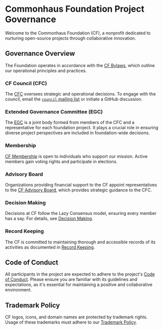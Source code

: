 # Commonhaus Foundation Project Governance

Welcome to the Commonhaus Foundation (CF), a nonprofit dedicated to nurturing open-source projects through collaborative innovation.

## Governance Overview

The Foundation operates in accordance with the [CF Bylaws][bylaws], which outline our operational principles and practices.

### CF Council (CFC)

The  [CFC][] oversees strategic and operational decisions. To engage with the council, email the [`council` mailing list][CONTACTS.yaml] or initiate a GitHub discussion.

### Extended Governance Committee (EGC)

The [EGC][] is a joint body formed from members of the CFC and a representative for each foundation project. It plays a crucial role in ensuring diverse project perspectives are included in foundation-wide decisions.

### Membership

[CF Membership][membership] is open to individuals who support our mission. Active members gain voting rights and participate in elections.

### Advisory Board

Organizations providing financial support to the CF appoint representatives to the [CF Advisory Board][cfab], which provides strategic guidance to the CFC.

### Decision Making

Decisions at CF follow the Lazy Consensus model, ensuring every member has a say. For details, see [Decision Making][cf-decision-making].

### Record Keeping

The CF is committed to maintaining thorough and accessible records of its activities as documented in [Record Keeping][records].

## Code of Conduct

All participants in the project are expected to adhere to the project's [Code of Conduct][coc]. Please ensure you are familiar with its guidelines and expectations, as it's essential for maintaining a positive and collaborative environment.

## Trademark Policy

CF logos, icons, and domain names are protected by trademark rights. Usage of these trademarks must adhere to our [Trademark Policy][].

[Trademark Policy]: https://www.commonhaus.org/policies/trademark-policy/
[bylaws]: https://www.commonhaus.org/bylaws/
[cf-decision-making]: ./bylaws/5-decision-making.md
[cfab]: https://www.commonhaus.org/bylaws/cf-advisory-board.html
[cfc]: https://www.commonhaus.org/bylaws/cf-council.html
[egc]: https://www.commonhaus.org/bylaws/cf-council.html#extended-governance-committee-(egc)
[coc]: https://www.commonhaus.org/policies/code-of-conduct/
[membership]: https://www.commonhaus.org/bylaws/cf-membership.html
[records]: https://www.commonhaus.org/bylaws/notice-records.html
[CONTACTS.yaml]: https://github.com/commonhaus/foundation/blob/main/CONTACTS.yaml
